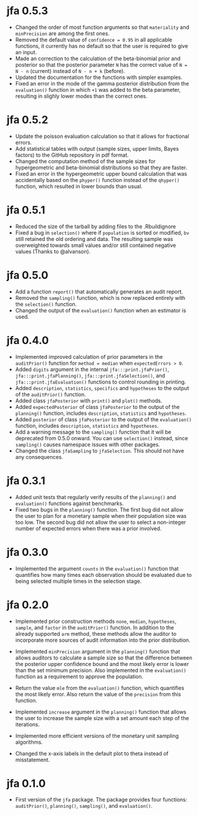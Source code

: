 # jfa 0.5.3

- Changed the order of most function arguments so that `materiality` and `minPrecision` are among the first ones.
- Removed the default value of `confidence = 0.95` in all applicable functions, it currently has no default so that the user is required to give an input.
- Made an correction to the calculation of the beta-binomial prior and posterior so that the posterior parameter `N` has the correct value of `N = N - n` (current) instead of `N - n + k` (before).
- Updated the documentation for the functions with simpler examples.
- Fixed an error in the mode of the gamma posterior distribution from the `evaluation()` function in which `+1` was added to the beta parameter, resulting in slighly lower modes than the correct ones.

# jfa 0.5.2

- Update the poisson evaluation calculation so that it allows for fractional errors.
- Add statistical tables with output (sample sizes, upper limits, Bayes factors) to the GitHub repository in pdf format.
- Changed the computation method of the sample sizes for hypergeometric and beta-binomial distributions so that they are faster.
- Fixed an error in the hypergeometric upper bound calculation that was accidentally based on the `phyper()` function instead of the `qhyper()` function, which resulted in lower bounds than usual.

# jfa 0.5.1

- Reduced the size of the tarball by adding files to the .Rbuildignore
- Fixed a bug in `selection()` where if `population` is sorted or modified, `bv` still retained the old ordering and data. The resulting sample was overweighted towards small values and/or still contained negative values (Thanks to @alvanson).

# jfa 0.5.0

- Add a function `report()` that automatically generates an audit report.
- Removed the `sampling()` function, which is now replaced entirely with the `selection()` function.
- Changed the output of the `evaluation()` function when an estimator is used.

# jfa 0.4.0

- Implemented improved calculation of prior parameters in the `auditPrior()` function for `method = median` when `expectedErrors > 0`.
- Added `digits` argument in the internal `jfa:::print.jfaPrior()`, `jfa:::print.jfaPlanning()`, `jfa:::print.jfaSelection()`, and `jfa:::print.jfaEvaluation()` functions to control rounding in printing.
- Added `description`, `statistics`, `specifics` and `hypotheses` to the output of the `auditPrior()` function.
- Added class `jfaPosterior` with `print()` and `plot()` methods.
- Added `expectedPosterior` of class `jfaPosterior` to the output of the `planning()` function, includes `description`, `statistics` and `hypotheses`.
- Added `posterior` of class `jfaPosterior` to the output of the `evaluation()` function, includes `description`, `statistics` and `hypotheses`.
- Add a warning message to the `sampling()` function that it will be deprecated from 0.5.0 onward. You can use `selection()` instead, since `sampling()` causes namespace issues with other packages.
- Changed the class `jfaSampling` to `jfaSelection`. This should not have any consequences. 

# jfa 0.3.1

- Added unit tests that regularly verify results of the `planning()` and `evaluation()` functions against benchmarks.
- Fixed two bugs in the `planning()` function. The first bug did not allow the user to plan for a monetary sample when their population size was too low. The second bug did not allow the user to select a non-integer number of expected errors when there was a prior involved.

# jfa 0.3.0

- Implemented the argument `counts` in the `evaluation()` function that quantifies how many times each observation should be evaluated due to being selected multiple times in the selection stage.

# jfa 0.2.0

- Implemented prior construction methods `none`, `median`, `hypotheses`, `sample`, and `factor` in the `auditPrior()` function. In addition to the already supported `arm` method, these methods allow the auditor to incorporate more sources of audit information into the prior distribution.  

- Implemented `minPrecision` argument in the `planning()` function that allows auditors to calculate a sample size so that the difference between the posterior upper confidence bound and the most likely error is lower than the set minimum precision. Also implemented in the `evaluation()` function as a requirement to approve the population.

- Return the value `mle` from the `evaluation()` function, which quantifies the most likely error. Also return the value of the `precision` from this function.

- Implemented `increase` argument in the `planning()` function that allows the user to increase the sample size with a set amount each step of the iterations.

- Implemented more efficient versions of the monetary unit sampling algorithms.

- Changed the x-axis labels in the default plot to theta instead of misstatement.

# jfa 0.1.0

- First version of the `jfa` package. The package provides four functions: `auditPrior()`, `planning()`, `sampling()`, and `evaluation()`.